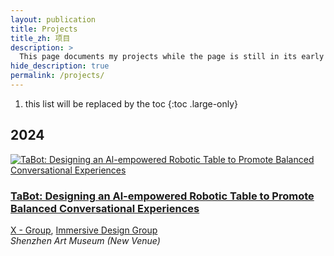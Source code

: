 ```yaml
---
layout: publication
title: Projects
title_zh: 项目
description: >
  This page documents my projects while the page is still in its early stages.
hide_description: true
permalink: /projects/
---
```


1. this list will be replaced by the toc
{:toc .large-only}

## 2024

<div class="publication-item">
  <div class="publication-image">
    <a href="/projects/tabot/">
      <img src="https://pageasset.rayleigh-lin.top/project/2024%20TaBot/2024%20Tabot.webp" alt="TaBot: Designing an Al-empowered Robotic Table to Promote Balanced Conversational Experiences" loading="lazy" />
    </a>
  </div>
  <div class="publication-content">
    <h3 class="publication-title">
      <a href="/projects/tabot/">TaBot: Designing an Al-empowered Robotic Table to Promote Balanced Conversational Experiences</a>
    </h3>
    <div class="publication-details">
      <a href="https://www.hci-xgroup.com/" target="_blank">X - Group</a>, <a href="https://immersivedesignresearch.com/" target="_blank">Immersive Design Group</a> <br>
      <em>Shenzhen Art Museum (New Venue)</em>
    </div>
  </div>
</div>
